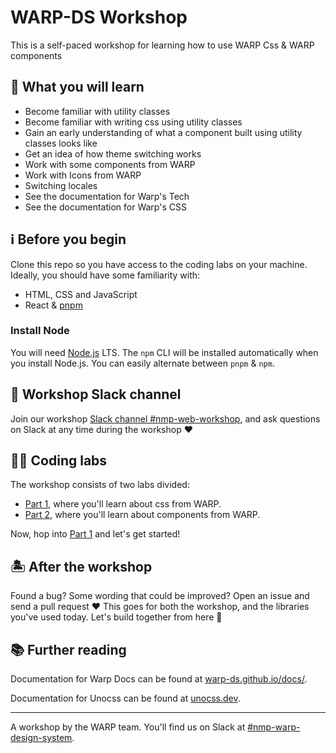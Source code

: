 # WARP-DS Workshop
This is a self-paced workshop for learning how to use WARP Css & WARP components

## 📖 What you will learn

- Become familiar with utility classes
- Become familiar with writing css using utility classes
- Gain an early understanding of what a component built using utility classes looks like
- Get an idea of how theme switching works
- Work with some components from WARP
- Work with Icons from WARP
- Switching locales
- See the documentation for Warp's Tech
- See the documentation for Warp's CSS

## ℹ️ Before you begin

Clone this repo so you have access to the coding labs on your machine. Ideally, you should have some familiarity with:

- HTML, CSS and JavaScript
- React & [pnpm](https://pnpm.io/)

### Install Node

You will need [Node.js](https://nodejs.org/en) LTS. The `npm` CLI will be installed automatically when you install Node.js. You can easily alternate between `pnpm` & `npm`.

## 🤙 Workshop Slack channel

Join our workshop [Slack channel #nmp-web-workshop](https://sch-chat.slack.com/archives/C04UG22R0HM), and ask questions on Slack at any time during the workshop :heart:

## 🧑‍💻 Coding labs

The workshop consists of two labs divided:

- [Part 1](./exercise/01.md), where you'll learn about css from WARP.
- [Part 2](./exercise/02.md), where you'll learn about components from WARP.

Now, hop into [Part 1](./exercise/01.md) and let's get started!

## 🏝️ After the workshop

Found a bug? Some wording that could be improved? Open an issue and send a pull request :heart: This goes for both the workshop, and the libraries you've used today. Let's build together from here :muscle:

## 📚 Further reading

Documentation for Warp Docs can be found at [warp-ds.github.io/docs/](https://warp-ds.github.io/docs/).

Documentation for Unocss can be found at [unocss.dev](https://unocss.dev/).

---

A workshop by the WARP team. You'll find us on Slack at [#nmp-warp-design-system](https://sch-chat.slack.com/archives/C04P0GYTHPV).
